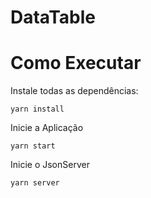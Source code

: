 # DataTable

# Como Executar
Instale todas as dependências:
```
yarn install
```
Inicie a Aplicação
```
yarn start
```
Inicie o JsonServer
```
yarn server
```
